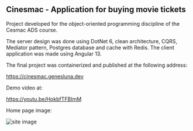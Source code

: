 ## Cinesmac - Application for buying movie tickets

Project developed for the object-oriented programming discipline of the Cesmac ADS course.

The server design was done using DotNet 6, clean architecture, CQRS, Mediator pattern, Postgres database and cache with Redis. The client application was made using Angular 13.

The final project was containerized and published at the following address:

https://cinesmac.genesluna.dev

Demo video at:

https://youtu.be/HokbfTFBImM

Home page image:

![site image](https://res.cloudinary.com/dxylve8nt/image/upload/c_scale,w_500/v1668702207/Cinesmac/cinesmac.jpg)
